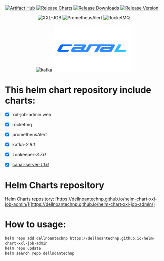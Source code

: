[![Artifact Hub](https://img.shields.io/endpoint?url=https://artifacthub.io/badge/repository/xxl-job-admin)](https://artifacthub.io/packages/search?repo=xxl-job-admin)
[![Release Charts](https://github.com/dellnoantechnp/helm-chart-xxl-job-admin/actions/workflows/workflow.yml/badge.svg)](https://github.com/dellnoantechnp/helm-chart-xxl-job-admin/actions/workflows/workflow.yml)
[![Release Downloads](https://img.shields.io/github/downloads/dellnoantechnp/helm-chart-xxl-job-admin/latest/total)](https://img.shields.io/github/downloads/dellnoantechnp/helm-chart-xxl-job-admin/latest/total)
[![Release Version](https://img.shields.io/github/v/release/dellnoantechnp/helm-chart-xxl-job-admin?label=Chart-release)](https://img.shields.io/github/v/release/dellnoantechnp/helm-chart-xxl-job-admin?label=Chart-release)

<p align="center">
  <img width="200" alt="XXL-JOB" height="200" src="https://www.xuxueli.com/doc/static/xxl-job/images/xxl-logo.jpg">
  <img width="200" alt="PrometheusAlert" height="200" src="https://feiyu563.github.io/static/img/prometheus-ico.png">
  <img width="150" alt="RocketMQ" height="200" src="https://rocketmq.apache.org/zh/img/Apache_RocketMQ_logo.svg.png">
</p>
<p align="center">
  <img width="250" alt="kafka" height="130" src="https://kafka.apache.org/logos/kafka_logo--simple.png">
  <img width="250" alt="canal-server" height="150" src="https://raw.githubusercontent.com/dellnoantechnp/helm-chart-xxl-job-admin/main/assets/stacks/canal/img/canal-512x512.png">
</p>

# This helm chart repository include charts:
- [x] xxl-job-admin web
- [x] rocketmq
- [x] prometheusAlert
- [x] kafka-*2.8.1*
- [x] zookeeper-*3.7.0*
- [x] [canal-server-*1.1.6*](https://github.com/alibaba/canal)



# Helm Charts repository
Helm Charts repository: [https://dellnoantechnp.github.io/helm-chart-xxl-job-admin/](https://dellnoantechnp.github.io/helm-chart-xxl-job-admin/)

# How to usage:
```shell
helm repo add dellnoantechnp https://dellnoantechnp.github.io/helm-chart-xxl-job-admin
helm repo update
helm search repo dellnoantechnp
```